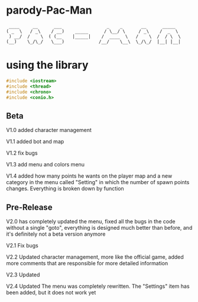 # parody-Pac-Man
     ____     __      ___                 _    _       __      _____     
    ( _  \   / _\    / __)    _____      / \__/ \     / _\    /  _  \  
     ) __/  /    \  ( (__    |_____|    /  ____  \   /    \  /  / \  \
    (__)    \_/\_/   \___)             /__/    \__\  \_/\_/  |__| |__|
# using the library
```c++
#include <iostream>
#include <thread>
#include <chrono>
#include <conio.h>
```




## Beta 

V1.0 added character management

V1.1 added bot and map 

V1.2 fix bugs

V1.3 add menu and colors menu

V1.4 added how many points he wants on the player map and a new category in the menu called "Setting" in which the number of spawn points changes. Everything is broken down by function

## Pre-Release

V2.0 has completely updated the menu, fixed all the bugs in the code without a single "goto", everything is designed much better than before, and it's definitely not a beta version anymore

V2.1 Fix bugs

V2.2 Updated character management, more like the official game, added more comments that are responsible for more detailed information

V2.3 Updated 

V2.4 Updated The menu was completely rewritten. The "Settings" item has been added, but it does not work yet
